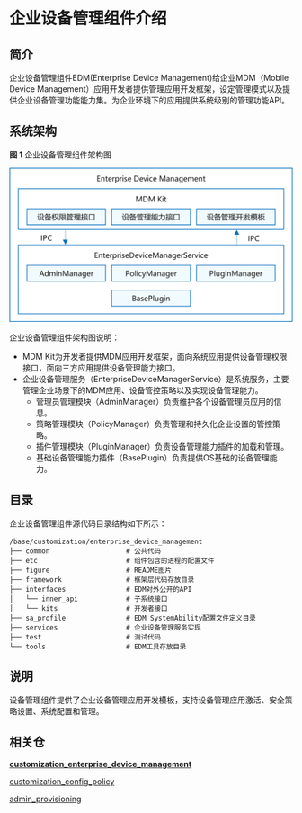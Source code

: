 # 企业设备管理组件介绍

## 简介

企业设备管理组件EDM(Enterprise Device Management)给企业MDM（Mobile Device Management）应用开发者提供管理应用开发框架，设定管理模式以及提供企业设备管理功能能力集。为企业环境下的应用提供系统级别的管理功能API。

## 系统架构

**图 1**  企业设备管理组件架构图 

![](figure/enterprise_device_management.png)

企业设备管理组件架构图说明：

- MDM Kit为开发者提供MDM应用开发框架，面向系统应用提供设备管理权限接口，面向三方应用提供设备管理能力接口。
- 企业设备管理服务（EnterpriseDeviceManagerService）是系统服务，主要管理企业场景下的MDM应用、设备管控策略以及实现设备管理能力。
  - 管理员管理模块（AdminManager）负责维护各个设备管理员应用的信息。
  - 策略管理模块（PolicyManager）负责管理和持久化企业设置的管控策略。
  - 插件管理模块（PluginManager）负责设备管理能力插件的加载和管理。
  - 基础设备管理能力插件（BasePlugin）负责提供OS基础的设备管理能力。

## 目录

企业设备管理组件源代码目录结构如下所示：

````
/base/customization/enterprise_device_management
├── common                   # 公共代码
├── etc                      # 组件包含的进程的配置文件
├── figure                   # README图片
├── framework                # 框架层代码存放目录
├── interfaces               # EDM对外公开的API
│   └── inner_api            # 子系统接口
│   └── kits                 # 开发者接口
├── sa_profile               # EDM SystemAbility配置文件定义目录
├── services                 # 企业设备管理服务实现
├── test                     # 测试代码
└── tools                    # EDM工具存放目录
````

## 说明

设备管理组件提供了企业设备管理应用开发模板，支持设备管理应用激活、安全策略设置、系统配置和管理。

## 相关仓

[**customization_enterprise_device_management**](https://gitcode.com/openharmony/customization_enterprise_device_management)

[customization_config_policy](https://gitcode.com/openharmony/customization_config_policy)

[admin_provisioning](https://gitcode.com/openharmony/applications_admin_provisioning)